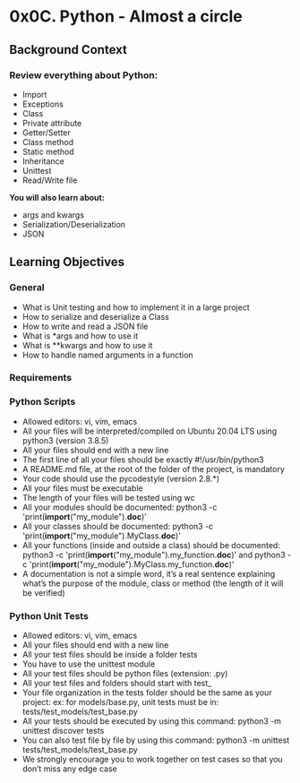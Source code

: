 # 0x0C. Python - Almost a circle 

## Background Context 

### Review everything about Python: 

- Import 
- Exceptions 
- Class 
- Private attribute 
- Getter/Setter 
- Class method 
- Static method 
- Inheritance 
- Unittest 
- Read/Write file 

**You will also learn about:**

- args and kwargs
- Serialization/Deserialization
- JSON

## Learning Objectives

### General

- What is Unit testing and how to implement it in a large project 
- How to serialize and deserialize a Class 
- How to write and read a JSON file 
- What is \*args and how to use it 
- What is \*\*kwargs and how to use it 
- How to handle named arguments in a function 

### Requirements 

### Python Scripts 

- Allowed editors: vi, vim, emacs 
- All your files will be interpreted/compiled on Ubuntu 20.04 LTS using python3 (version 3.8.5) 
- All your files should end with a new line 
- The first line of all your files should be exactly #!/usr/bin/python3 
- A README.md file, at the root of the folder of the project, is mandatory 
- Your code should use the pycodestyle (version 2.8.\*) 
- All your files must be executable 
- The length of your files will be tested using wc 
- All your modules should be documented: python3 -c 'print(__import__("my_module").__doc__)' 
- All your classes should be documented: python3 -c 'print(__import__("my_module").MyClass.__doc__)' 
- All your functions (inside and outside a class) should be documented: python3 -c 'print(__import__("my_module").my_function.__doc__)' and python3 -c 'print(__import__("my_module").MyClass.my_function.__doc__)' 
- A documentation is not a simple word, it’s a real sentence explaining what’s the purpose of the module, class or method (the length of it will be verified) 

### Python Unit Tests 

- Allowed editors: vi, vim, emacs 
- All your files should end with a new line 
- All your test files should be inside a folder tests 
- You have to use the unittest module 
- All your test files should be python files (extension: .py) 
- All your test files and folders should start with test\_ 
- Your file organization in the tests folder should be the same as your project: ex: for models/base.py, unit tests must be in: tests/test_models/test_base.py 
- All your tests should be executed by using this command: python3 -m unittest discover tests 
- You can also test file by file by using this command: python3 -m unittest tests/test_models/test_base.py 
- We strongly encourage you to work together on test cases so that you don’t miss any edge case 

